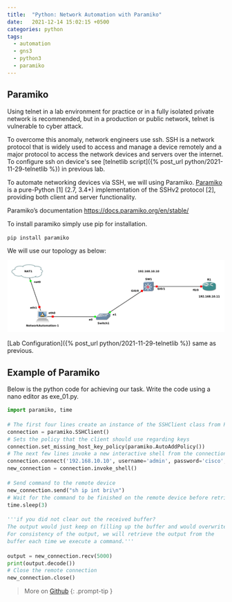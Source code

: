 ```yaml
---
title:  "Python: Network Automation with Paramiko"
date:   2021-12-14 15:02:15 +0500
categories: python
tags:
  - automation
  - gns3
  - python3
  - paramiko
---
```


## Paramiko
Using telnet in a lab environment for practice or in a fully isolated private network is recommended, but in a production or public network, telnet is vulnerable to cyber attack.

To overcome this anomaly, network engineers use ssh. SSH is a network protocol that is widely used to access and manage a device remotely and a major protocol to access the network devices and servers over the internet. To configure ssh on device's see [telnetlib script]({% post_url python/2021-11-29-telnetlib %}) in previous lab.

To automate networking devices via SSH, we will using Paramiko. [Paramiko](https://www.paramiko.org/) is a pure-Python [1] (2.7, 3.4+) implementation of the SSHv2 protocol [2], providing both client and server functionality.

Paramiko’s documentation <https://docs.paramiko.org/en/stable/>

To install paramiko simply use pip for installation.

`pip install paramiko`

We will use our topology as below:

![picture](/assets/img/network_automation.png)

[Lab Configuration]({% post_url python/2021-11-29-telnetlib %}) same as previous.

## Example of Paramiko

Below is the python code for achieving our task. Write the code using a nano editor as exe_01.py.

```python
import paramiko, time

# The first four lines create an instance of the SSHClient class from Paramiko
connection = paramiko.SSHClient()
# Sets the policy that the client should use regarding keys
connection.set_missing_host_key_policy(paramiko.AutoAddPolicy())
# The next few lines invoke a new interactive shell from the connection
connection.connect('192.168.10.10', username='admin', password='cisco', look_for_keys=False, allow_agent=False)
new_connection = connection.invoke_shell()

# Send command to the remote device
new_connection.send("sh ip int bri\n")
# Wait for the command to be finished on the remote device before retrieving the output
time.sleep(3)

'''if you did not clear out the received buffer?
The output would just keep on filling up the buffer and would overwrite it.
For consistency of the output, we will retrieve the output from the
buffer each time we execute a command.'''

output = new_connection.recv(5000)
print(output.decode())
# Close the remote connection
new_connection.close()
```

> More on [Github](https://github.com/sydasif/network-automation-script)
{: .prompt-tip }
